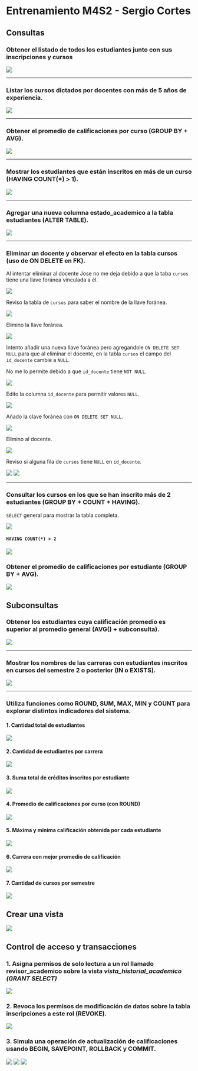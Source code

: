 # Entrenamiento M4S2 - Sergio Cortes

## Consultas

### Obtener el listado de todos los estudiantes junto con sus inscripciones y cursos

<img src="./images/consulta_1.png" />

---

### Listar los cursos dictados por docentes con más de 5 años de experiencia.

<img src="./images/consulta_2.png" />

---

### Obtener el promedio de calificaciones por curso (GROUP BY + AVG).

<img src="./images/consulta_3.png" />

---

### Mostrar los estudiantes que están inscritos en más de un curso (HAVING COUNT(*) > 1).

<img src="./images/consulta_4.png" />

---

### Agregar una nueva columna estado_academico a la tabla estudiantes (ALTER TABLE).

<img src="./images/consulta_5.png" />

---

### Eliminar un docente y observar el efecto en la tabla cursos (uso de ON DELETE en FK).

Al intentar eliminar al docente Jose no me deja debido a que la taba `cursos` tiene una llave foránea vinculada a él.

<img src="./images/consulta_6-1.png" />

Reviso la tabla de `cursos` para saber el nombre de la llave foránea.

<img src="./images/consulta_6-2.png" />

Elimino la llave foránea.

<img src="./images/consulta_6-3.png" />

Intento añadir una nueva llave foránea pero agregandole `ON DELETE SET NULL` para que al eliminar el docente, en la tabla `cursos` el campo del `id_docente` cambie a `NULL`.

No me lo permite debido a que `id_docente` tiene `NOT NULL`.

<img src="./images/consulta_6-4.png" />

Edito la columna `id_docente` para permitir valores `NULL`.

<img src="./images/consulta_6-5.png" />

Añado la clave foránea con `ON DELETE SET NULL`.

<img src="./images/consulta_6-6.png" />

Elimino al docente.

<img src="./images/consulta_6-7.png" />

Reviso si alguna fila de `cursos` tiene `NULL` en `id_docente`.

<img src="./images/consulta_6-8.png" />

<img src="./images/consulta_6-9.png" />

---

### Consultar los cursos en los que se han inscrito más de 2 estudiantes (GROUP BY + COUNT + HAVING).

`SELECT` general para mostrar la tabla completa.

<img src="./images/consulta_7-1.png" />

#### `HAVING COUNT(*) > 2`

<img src="./images/consulta_7-2.png" />

### Obtener el promedio de calificaciones por estudiante (GROUP BY + AVG).

<img src="./images/consulta_8.png" />

## Subconsultas

### Obtener los estudiantes cuya calificación promedio es superior al promedio general (AVG() + subconsulta).

<img src="./images/subconsulta_1.png" />

---

### Mostrar los nombres de las carreras con estudiantes inscritos en cursos del semestre 2 o posterior (IN o EXISTS).

<img src="./images/subconsulta_2.png" />

---

### Utiliza funciones como ROUND, SUM, MAX, MIN y COUNT para explorar distintos indicadores del sistema.

#### 1. Cantidad total de estudiantes

<img src="./images/subconsulta_3-1.png" />

####  2. Cantidad de estudiantes por carrera

<img src="./images/subconsulta_3-2.png" />

#### 3. Suma total de créditos inscritos por estudiante

<img src="./images/subconsulta_3-3.png" />

#### 4. Promedio de calificaciones por curso (con ROUND)

<img src="./images/subconsulta_3-4.png" />

#### 5. Máxima y mínima calificación obtenida por cada estudiante

<img src="./images/subconsulta_3-5.png" />

#### 6. Carrera con mejor promedio de calificación

<img src="./images/subconsulta_3-6.png" />

#### 7. Cantidad de cursos por semestre

<img src="./images/subconsulta_3-7.png" />

## Crear una vista

<img src="./images/crear_vista.png" />

## Control de acceso y transacciones

### 1. Asigna permisos de solo lectura a un rol llamado revisor_academico sobre la vista *vista_historial_academico (GRANT SELECT)*

<img src="./images/acceso_transacciones_1.png" />

### 2. Revoca los permisos de modificación de datos sobre la tabla inscripciones a este rol (REVOKE).


<img src="./images/acceso_transacciones_2.png" />

### 3. Simula una operación de actualización de calificaciones usando BEGIN, SAVEPOINT, ROLLBACK y COMMIT.

<img src="./images/acceso_transacciones_3-1.png" />

<img src="./images/acceso_transacciones_3-2.png" />

<img src="./images/acceso_transacciones_3-3.png" />